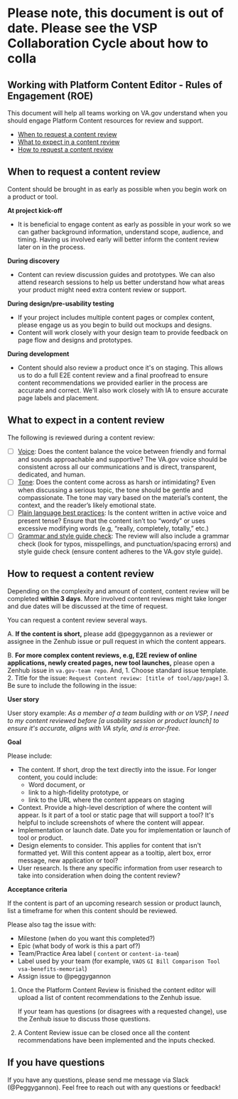 # Please note, this document is out of date. Please see the VSP Collaboration Cycle about how to colla

## Working with Platform Content Editor - Rules of Engagement \(ROE\)

This document will help all teams working on VA.gov understand when you should engage Platform Content resources for review and support.

* [When to request a content review](content-review-process.md#whentorequest)
* [What to expect in a content review](content-review-process.md#whattoexpect)
* [How to request a content review](content-review-process.md#howtorequest)

## When to request a content review <a id="whentorequest"></a>

Content should be brought in as early as possible when you begin work on a product or tool.

**At project kick-off**

* It is beneficial to engage content as early as possible in your work so we can gather background information, understand scope, audience, and timing. Having us involved early will better inform the content review later on in the process.

**During discovery**

* Content can review discussion guides and prototypes. We can also attend research sessions to help us better understand how what areas your product might need extra content review or support.  

**During design/pre-usability testing**

* If your project includes multiple content pages or complex content, please engage us as you begin to build out mockups and designs. 
* Content will work closely with your design team to provide feedback on page flow and designs and prototypes.

**During development**

* Content should also review a product once it's on staging. This allows us to do a full E2E content review and a final proofread to ensure content recommendations we provided earlier in the process are accurate and correct. We'll also work closely with IA to ensure accurate page labels and placement.  

## What to expect in a content review <a id="whattoexpect"></a>

The following is reviewed during a content review:

* [ ] [Voice](https://design.va.gov/content-style-guide/content-principles.html): Does the content balance the voice between friendly and formal and sounds approachable and supportive? The VA.gov voice should be consistent across all our communications and is direct, transparent, dedicated, and human.
* [ ] [Tone](https://design.va.gov/content-style-guide/content-principles.html): Does the content come across as harsh or intimidating? Even when discussing a serious topic, the tone should be gentle and compassionate. The tone may vary based on the material’s content, the context, and the reader’s likely emotional state.
* [ ] [Plain language best practices](https://design.va.gov/content-style-guide/content-principles.html): Is the content written in active voice and present tense? Ensure that the content isn’t too “wordy” or uses excessive modifying words \(e.g, “really, completely, totally,” etc.\)
* [ ] [Grammar and style guide check](https://design.va.gov/content-style-guide/): The review will also include a grammar check \(look for typos, misspellings, and punctuation/spacing errors\) and style guide check \(ensure content adheres to the VA.gov style guide\).

## How to request a content review <a id="howtorequest"></a>

Depending on the complexity and amount of content, content review will be completed **within 3 days**. More involved content reviews might take longer and due dates will be discussed at the time of request.

You can request a content review several ways.

A. **If the content is short,** please add @peggygannon as a reviewer or assignee in the Zenhub issue or pull request in which the content appears.

B. **For more complex content reviews, e.g, E2E review of online applications, newly created pages, new tool launches,** please open a Zenhub issue in `va.gov-team repo`. And, 1. Choose standard issue template. 2. Title for the issue: `Request Content review: [title of tool/app/page]` 3. Be sure to include the following in the issue:

**User story**

User story example: _As a member of a team building with or on VSP, I need to my content reviewed before \[a usability session or product launch\] to ensure it's accurate, aligns with VA style, and is error-free._

**Goal**

Please include:

* The content. If short, drop the text directly into the issue. For longer content, you could include:
  * Word document, or
  * link to a high-fidelity prototype, or
  * link to the URL where the content appears on staging
* Context. Provide a high-level description of where the content will appear. Is it part of a tool or static page that will support a tool? It's helpful to include screenshots of where the content will appear.
* Implementation or launch date. Date you for implementation or launch of tool or product.
* Design elements to consider. This applies for content that isn't formatted yet. Will this content appear as a tooltip, alert box, error message, new application or tool?
* User research. Is there any specific information from user research to take into consideration when doing the content review?

**Acceptance criteria**

If the content is part of an upcoming research session or product launch, list a timeframe for when this content should be reviewed.

Please also tag the issue with:

* Milestone \(when do you want this completed?\)
* Epic \(what body of work is this a part of?\)
* Team/Practice Area label  \( `content` or `content-ia-team`\)
* Label used by your team \(for example, `VAOS` `GI Bill Comparison Tool` `vsa-benefits-memorial`\)
* Assign issue to @peggygannon

1. Once the Platform Content Review is finished the content editor will upload a list of content recommendations to the Zenhub issue. 

   If your team has questions \(or disagrees with a requested change\), use the Zenhub issue to discuss those questions.

2. A Content Review issue can be closed once all the content recommendations have been implemented and the inputs checked.  

## If you have questions

If you have any questions, please send me message via Slack \(@Peggygannon\). Feel free to reach out with any questions or feedback!

